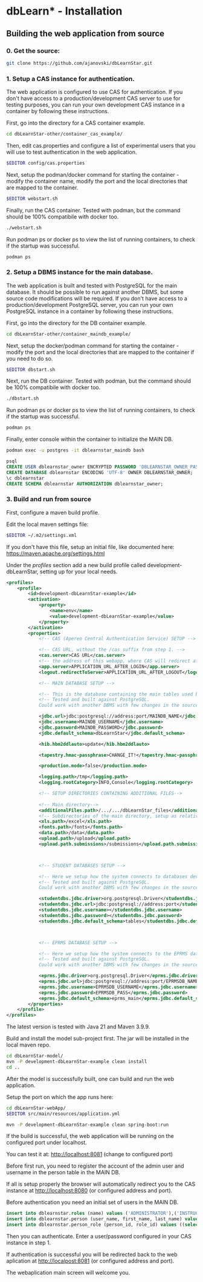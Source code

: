 # dbLearn* - Installation

## Building the web application from source



### 0. Get the source:

```bash
git clone https://github.com/ajanovski/dbLearnStar.git
```



### 1. Setup a CAS instance for authentication.

The web application is configured to use CAS for authentication. If you don't have access to a production/development CAS server to use for testing purposes, you can run your own development CAS instance in a container by following these instructions.

First, go into the directory for a CAS container example.

```bash
cd dbLearnStar-other/container_cas_example/
```

Then, edit cas.properties and configure a list of experimental users that you will use to test authentication in the web application.

```bash
$EDITOR config/cas.properties 
```

Next, setup the podman/docker command for starting the container - modify the container name, modify the port and the local directories that are mapped to the container.

```bash
$EDITOR webstart.sh
```

Finally, run the CAS container. Tested with podman, but the command should be 100% compatibile with docker too.

```bash
./webstart.sh
```

Run podman ps or docker ps to view the list of running containers, to check if the startup was successful.

```bash
podman ps
```



### 2. Setup a DBMS instance for the main database.

The web application is built and tested with PostgreSQL for the main database. It should be possible to run against another DBMS, but some source code modifications will be required. If you don't have access to a production/development PostgreSQL server, you can run your own PostgreSQL instance in a container by following these instructions. 

First, go into the directory for the DB container example.

```bash
cd dbLearnStar-other/container_maindb_example/
```

Next, setup the docker/podman command for starting the container - modify the port and the local directories that are mapped to the container if you need to do so.

```bash
$EDITOR dbstart.sh
```

Next, run the DB container. Tested with podman, but the command should be 100% compatibile with docker too.

```bash
./dbstart.sh
```

Run podman ps or docker ps to view the list of running containers, to check if the startup was successful.

```bash
podman ps
```

Finally, enter console within the container to initialize the MAIN DB.

```bash
podman exec -u postgres -it dblearnstar_maindb bash
```

```sql
psql
CREATE USER dblearnstar_owner ENCRYPTED PASSWORD 'DBLEARNSTAR_OWNER_PASSWORD';
CREATE DATABASE dblearnstar ENCODING 'UTF-8' OWNER DBLEARNSTAR_OWNER;
\c dblearnstar
CREATE SCHEMA dblearnstar AUTHORIZATION dblearnstar_owner;
```



### 3. Build and run from source

First, configure a maven build profile.

Edit the local maven settings file:

```bash
$EDITOR ~/.m2/settings.xml
```

If you don't have this file, setup an initial file, like documented here: https://maven.apache.org/settings.html

Under the *profiles* section add a new build profile called development-dbLearnStar, setting up for your local needs.


```xml
<profiles>
	<profile>
		<id>development-dbLearnStar-example</id>
		<activation>
			<property>
				<name>env</name>
				<value>development-dbLearnStar-example</value>
			</property>
		</activation>
		<properties>
			<!-- CAS (Apereo Central Authentication Service) SETUP -->

			<!-- CAS URL, without the /cas suffix from step 1. -->
			<cas.server>CAS URL</cas.server>
			<!-- the address of this webapp, where CAS will redirect after a successful login. -->
			<app.server>APPLICATION_URL_AFTER_LOGIN</app.server>
			<logout.redirectToServer>APPLICATION_URL_AFTER_LOGOUT</logout.redirectToServer>

			<!-- MAIN DATABASE SETUP -->

			<!-- This is the database containing the main tables used by the web application, from step 2. -->
			<!-- Tested and built against PostgreSQL. 
			Could work with another DBMS with few changes in the sources.-->

			<jdbc.url>jdbc:postgresql://address:port/MAINDB_NAME</jdbc.url>
			<jdbc.username>MAINDB_USERNAME</jdbc.username>
			<jdbc.password>MAINDB_PASSWORD</jdbc.password>
			<jdbc.default_schema>dbLearnStar</jdbc.default_schema>

			<hib.hbm2ddlauto>update</hib.hbm2ddlauto>

			<tapestry.hmac-passphrase>CHANGE_IT!</tapestry.hmac-passphrase>

			<production.mode>false</production.mode>

			<logging.path>/tmp</logging.path>
			<logging.rootCategory>INFO,Console</logging.rootCategory>

			<!-- SETUP DIRECTORIES CONTAINING ADDITIONAL FILES-->
			
			<!-- Main directory-->
			<additionalFiles.path>/.../.../dbLearnStar_files</additionalFiles.path>
			<!-- Subdirectories of the main directory, setup as relative paths-->
			<xls.path>/excel</xls.path>
			<fonts.path>/fonts</fonts.path>
			<data.path>/data</data.path>
			<upload.path>/upload</upload.path>
			<upload.path.submissions>/submissions</upload.path.submissions>



			<!-- STUDENT DATABASES SETUP -->

			<!-- Here we setup how the system connects to databases developed by students, as part of an automated assessments.-->
			<!-- Tested and built against PostgreSQL. 
			Could work with another DBMS with few changes in the sources.-->

			<studentdbs.jdbc.driver>org.postgresql.Driver</studentdbs.jdbc.driver>
			<studentdbs.jdbc.url>jdbc:postgresql://address:port</studentdbs.jdbc.url>
			<studentdbs.jdbc.username></studentdbs.jdbc.username>
			<studentdbs.jdbc.password></studentdbs.jdbc.password>
			<studentdbs.jdbc.default_schema>tables</studentdbs.jdbc.default_schema>



			<!-- EPRMS DATABASE SETUP -->

			<!-- Here we setup how the system connects to the EPRMS database, if we with to integrate EPRMS. -->
			<!-- Tested and built against PostgreSQL. 
			Could work with another DBMS with few changes in the sources.-->

			<eprms.jdbc.driver>org.postgresql.Driver</eprms.jdbc.driver>
			<eprms.jdbc.url>jdbc:postgresql://address:port/EPRMSDB_NAME</eprms.jdbc.url>
			<eprms.jdbc.username>EPRMSDB_USERNAME</eprms.jdbc.username>
			<eprms.jdbc.password>EPRMSDB_PASS</eprms.jdbc.password>
			<eprms.jdbc.default_schema>eprms_main</eprms.jdbc.default_schema>
		</properties>
	</profile>
</profiles>
```

The latest version is tested with Java 21 and Maven 3.9.9.

Build and install the model sub-project first. The jar will be installed in the local maven repo.

```bash
cd dbLearnStar-model/
mvn -P development-dbLearnStar-example clean install
cd ..
```

After the model is successfully built, one can build and run the web application.

Setup the port on which the app runs here:

```bash
cd dbLearnStar-webApp/
$EDITOR src/main/resources/application.yml
```

```bash
mvn -P development-dbLearnStar-example clean spring-boot:run
```

If the build is successful, the web application will be running on the configured port under localhost.

You can test it at: [http://localhost:8081](http://localhost:8081) (change to configured port)

Before first run, you need to register the account of the admin user and username in the person table in the MAIN DB.

If all is setup properly the browser will automatically redirect you to the CAS instance at [http://localhost:8080](http://localhost:8080) (or configured address and port).

Before authentication you need an initial set of users in the MAIN DB.

```sql
insert into dblearnstar.roles (name) values ('ADMINISTRATOR'),('INSTRUCTOR');
insert into dblearnstar.person (user_name, first_name, last_name) values ('admin', 'Administrator', 'Administrator');
insert into dblearnstar.person_role (person_id, role_id) values ((select person_id from dblearnstar.person where user_name='admin'), (select role_id from dblearnstar.roles where name='ADMINISTRATOR'));
```
Then you can authenticate. Enter a user/password configured in your CAS instance in step 1.

If authentication is successful you will be redirected back to the web aplication at [http://localpost:8081](http://localpost:8081) (or configured address and port).

The webaplication main screen will welcome you.
